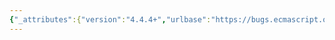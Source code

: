 ```yaml
---
{"_attributes":{"version":"4.4.4+","urlbase":"https://bugs.ecmascript.org/","maintainer":"dherman@mozilla.com"},"bug":{"bug_id":4451,"creation_ts":"2015-08-21 11:08:00 -0700","short_desc":"8.1.1.5.5 CreateImportBinding: Delete \"of value\"","delta_ts":"2015-10-23 12:16:49 -0700","product":"ECMA-262 Edition 6","component":"editorial issues","version":"unspecified","rep_platform":"All","op_sys":"All","bug_status":"RESOLVED","resolution":"FIXED","priority":"Normal","bug_severity":"normal","everconfirmed":true,"reporter":{"uid":"andrebargull","name":"André Bargull"},"assigned_to":{"uid":"allen","name":"Allen Wirfs-Brock"},"cc":"brterlso","long_desc":[{"commentid":14611,"comment_count":0,"who":{"uid":"andrebargull","name":"André Bargull"},"bug_when":"2015-08-21 11:08:13 -0700","thetext":"8.1.1.5.5 CreateImportBinding (N, M, N2), preamble text\n\n\"[...] indirectly access the bound value of value of the target binding.\"\n\nRemove \"of value\".\n\n\nAlso: Remove underlined text in step 5."},{"commentid":14821,"comment_count":1,"who":{"uid":"brterlso","name":"Brian Terlson"},"bug_when":"2015-10-23 12:16:49 -0700","thetext":"Fixed in ES2016 Draft."}]}}
---
```

